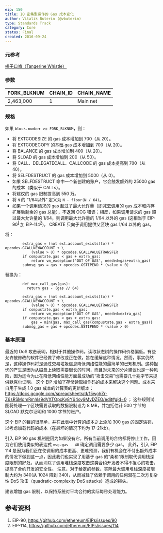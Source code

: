 ```yaml
---
eip: 150
title: IO 密集型操作的 Gas 成本变化
author: Vitalik Buterin (@vbuterin)
type: Standards Track
category: Core
status: Final
created: 2016-09-24
---
```


### 元参考

[橘子口哨（Tangerine Whistle）](./eip-608.md)

### 参数

|   FORK_BLKNUM   |  CHAIN_ID  | CHAIN_NAME  |
|-----------------|------------|-------------|
|    2,463,000    |     1      | Main net    |

### 规格

如果 `block.number >= FORK_BLKNUM`，则：
- 将 EXTCODESIZE 的 gas 成本增加到 700（从 20）。
- 将 EXTCODECOPY 的基础 gas 成本增加到 700（从 20）。
- 将 BALANCE 的 gas 成本增加到 400（从 20）。
- 将 SLOAD 的 gas 成本增加到 200（从 50）。
- 将 CALL、DELEGATECALL、CALLCODE 的 gas 成本提高到 700（从 40）。
- 将 SELFDESTRUCT 的 gas 成本增加到 5000（从 0）。
- 如果 SELFDESTRUCT 命中一个新创建的账户，它会触发额外的 25000 gas 的成本（类似于 CALLs）。
- 将建议的 gas 限制提高到 550 万。
- 将 `N` 的 “1/64以外” 定义为 `N - floor(N / 64)`。
- 如果一个调用请求的 gas 超过了最大允许量（即减去调用的 gas 成本和内存扩展后剩余的 gas 总量），不返回 OOG 错误；相反，如果调用请求的 gas 超过最大允许量的 1/64，则调用最大允许量的 1/64 以外的 gas (这相当于 EIP-90<sup>[1](https://github.com/ethereum/EIPs/issues/90)</sup> 加 EIP-114<sup>[2](https://github.com/ethereum/EIPs/issues/114)</sup>)。 CREATE 只向子调用提供父区块 gas 1/64 以外的 gas。

将：

```
        extra_gas = (not ext.account_exists(to)) * opcodes.GCALLNEWACCOUNT + \
            (value > 0) * opcodes.GCALLVALUETRANSFER
        if compustate.gas < gas + extra_gas:
            return vm_exception('OUT OF GAS', needed=gas+extra_gas)
        submsg_gas = gas + opcodes.GSTIPEND * (value > 0)
```

替换为：

```
        def max_call_gas(gas):
          return gas - (gas // 64)

        extra_gas = (not ext.account_exists(to)) * opcodes.GCALLNEWACCOUNT + \
            (value > 0) * opcodes.GCALLVALUETRANSFER
        if compustate.gas < extra_gas:
            return vm_exception('OUT OF GAS', needed=extra_gas)
        if compustate.gas < gas + extra_gas:
            gas = min(gas, max_call_gas(compustate.gas - extra_gas))
        submsg_gas = gas + opcodes.GSTIPEND * (value > 0)
```

### 基本原理

最近的 DoS 攻击表明，相对于其他操作码，读取状态树的操作码价格偏低。有些允许被修改的软件已经做了修改或正在做，旨在缓解这种情况。然而，事实仍然是，这种操作码将是通过交易垃圾信息降低网络性能的最简单的已知机制。这种担忧的产生是因为从磁盘上读取需要很长的时间，而且对未来的分片建议也是一种风险，因为迄今为止在降低网络性能方面最成功的“攻击交易”也需要几十兆字节来提供默克尔证明。 这个 EIP 增加了存储读取操作码的成本来解决这个问题。成本来自用于生成 1.0 gas 成本的计算表的更新版本：https://docs.google.com/spreadsheets/d/15wghZr-Z6sRSMdmRmhls9dVXTOpxKy8Y64oy9MvDZEQ/edit#gid=0 ； 这些规则试图将处理一个区块需要读取的数据限制设为 8 MB，并包括估计 500 字节的 SLOAD 默克尔证明和 1000 字节的账户。

这个 EIP 的目的很简单，并在此表中计算的成本之上添加 300 gas 的固定惩罚，以考虑加载代码的成本（在最坏的情况下约为 17-21kb）。

引入 EIP 90 gas 机制是因为如果没有它，所有当前调用的合约都将停止工作，因为它们使用类似的表达式 `msg.gas - 40` 确定调用需要多少 gas。 此外，引入 EIP 114 是因为我们正在使调用的成本更高、更难预测，我们有机会在不付出额外成本的情况下做到这一点，因此我们也实现了用基于 gas 的“柔和”限制取代调用栈深度限制的好处，从而消除了调用堆栈深度攻击这类合约开发者不得不担心的攻击，提高了合约开发的安全性。 注意，对于给定的参数，实际最大调用堆栈深度被限制大约为 340(从 1024 降到 340)，从而减轻了依赖于调用的任何潜在二次方复杂性 DoS 攻击（quadratic-complexity DoS attacks）造成的损失。

建议增加 gas 限制，以保持系统对平均合约的实际每秒处理能力。

## 参考资料

1. EIP-90, https://github.com/ethereum/EIPs/issues/90
2. EIP-114, https://github.com/ethereum/EIPs/issues/114
